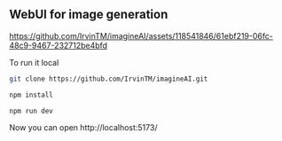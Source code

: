 ## WebUI for image generation

https://github.com/IrvinTM/imagineAI/assets/118541846/61ebf219-06fc-48c9-9467-232712be4bfd

To run it local

```bash
git clone https://github.com/IrvinTM/imagineAI.git
```
```bash
npm install
```
```bash
npm run dev
```
Now you can open 
http://localhost:5173/

